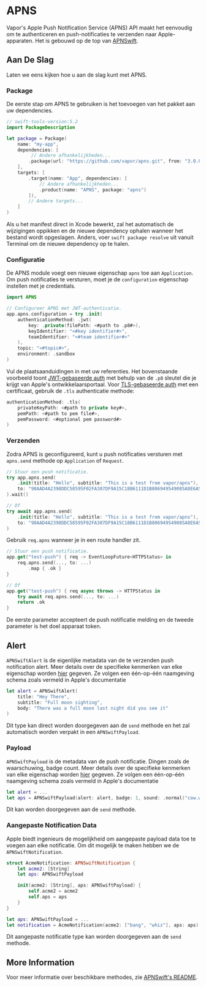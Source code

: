 # APNS

Vapor's Apple Push Notification Service (APNS) API maakt het eenvoudig om te authenticeren en push-notificaties te verzenden naar Apple-apparaten. Het is gebouwd op de top van [APNSwift](https://github.com/kylebrowning/APNSwift).

## Aan De Slag

Laten we eens kijken hoe u aan de slag kunt met APNS.

### Package

De eerste stap om APNS te gebruiken is het toevoegen van het pakket aan uw dependencies.

```swift
// swift-tools-version:5.2
import PackageDescription

let package = Package(
    name: "my-app",
    dependencies: [
         // Andere afhankelijkheden...
        .package(url: "https://github.com/vapor/apns.git", from: "3.0.0"),
    ],
    targets: [
        .target(name: "App", dependencies: [
            // Andere afhankelijkheden...
            .product(name: "APNS", package: "apns")
        ]),
        // Andere targets...
    ]
)
```

Als u het manifest direct in Xcode bewerkt, zal het automatisch de wijzigingen oppikken en de nieuwe dependency ophalen wanneer het bestand wordt opgeslagen. Anders, voer `swift package resolve` uit vanuit Terminal om de nieuwe dependency op te halen.

### Configuratie

De APNS module voegt een nieuwe eigenschap `apns` toe aan `Application`. Om push notificaties te versturen, moet je de `configuration` eigenschap instellen met je credentials.

```swift
import APNS

// Configureer APNS met JWT-authenticatie.
app.apns.configuration = try .init(
    authenticationMethod: .jwt(
        key: .private(filePath: <#path to .p8#>),
        keyIdentifier: "<#key identifier#>",
        teamIdentifier: "<#team identifier#>"
    ),
    topic: "<#topic#>",
    environment: .sandbox
)
```

Vul de plaatsaanduidingen in met uw referenties. Het bovenstaande voorbeeld toont [JWT-gebaseerde auth](https://developer.apple.com/documentation/usernotifications/setting_up_a_remote_notification_server/establishing_a_token-based_connection_to_apns) met behulp van de `.p8` sleutel die je krijgt van Apple's ontwikkelaarsportaal. Voor [TLS-gebaseerde auth](https://developer.apple.com/documentation/usernotifications/setting_up_a_remote_notification_server/establishing_a_certificate-based_connection_to_apns) met een certificaat, gebruik de `.tls` authenticatie methode: 

```swift
authenticationMethod: .tls(
    privateKeyPath: <#path to private key#>,
    pemPath: <#path to pem file#>,
    pemPassword: <#optional pem password#>
)
```

### Verzenden

Zodra APNS is geconfigureerd, kunt u push notificaties versturen met `apns.send` methode op `Application` of `Request`. 

```swift
// Stuur een push notificatie.
try app.apns.send(
    .init(title: "Hello", subtitle: "This is a test from vapor/apns"),
    to: "98AAD4A2398DDC58595F02FA307DF9A15C18B6111D1B806949549085A8E6A55D"
).wait()

// Of
try await app.apns.send(
    .init(title: "Hello", subtitle: "This is a test from vapor/apns"),
    to: "98AAD4A2398DDC58595F02FA307DF9A15C18B6111D1B806949549085A8E6A55D"
)
```

Gebruik `req.apns` wanneer je in een route handler zit.

```swift
// Stuur een push notificatie.
app.get("test-push") { req -> EventLoopFuture<HTTPStatus> in
    req.apns.send(..., to: ...)
        .map { .ok }
}

// Of
app.get("test-push") { req async throws -> HTTPStatus in
    try await req.apns.send(..., to: ...) 
    return .ok
}
```

De eerste parameter accepteert de push notificatie melding en de tweede parameter is het doel apparaat token. 

## Alert

`APNSwiftAlert` is de eigenlijke metadata van de te verzenden push notification alert. Meer details over de specifieke kenmerken van elke eigenschap worden [hier](https://developer.apple.com/library/archive/documentation/NetworkingInternet/Conceptual/RemoteNotificationsPG/PayloadKeyReference.html) gegeven. Ze volgen een één-op-één naamgeving schema zoals vermeld in Apple's documentatie

```swift
let alert = APNSwiftAlert(
    title: "Hey There", 
    subtitle: "Full moon sighting", 
    body: "There was a full moon last night did you see it"
)
```

Dit type kan direct worden doorgegeven aan de `send` methode en het zal automatisch worden verpakt in een `APNSwiftPayload`.

### Payload

`APNSwiftPayload` is de metadata van de push notificatie. Dingen zoals de waarschuwing, badge count. Meer details over de specifieke kenmerken van elke eigenschap worden [hier](https://developer.apple.com/library/archive/documentation/NetworkingInternet/Conceptual/RemoteNotificationsPG/PayloadKeyReference.html) gegeven. Ze volgen een één-op-één naamgeving schema zoals vermeld in Apple's documentatie

```swift
let alert = ...
let aps = APNSwiftPayload(alert: alert, badge: 1, sound: .normal("cow.wav"))
```

Dit kan worden doorgegeven aan de `send` methode.

### Aangepaste Notification Data

Apple biedt ingenieurs de mogelijkheid om aangepaste payload data toe te voegen aan elke notificatie. Om dit mogelijk te maken hebben we de `APNSwiftNotification`.

```swift
struct AcmeNotification: APNSwiftNotification {
    let acme2: [String]
    let aps: APNSwiftPayload

    init(acme2: [String], aps: APNSwiftPayload) {
        self.acme2 = acme2
        self.aps = aps
    }
}

let aps: APNSwiftPayload = ...
let notification = AcmeNotification(acme2: ["bang", "whiz"], aps: aps)
```

Dit aangepaste notificatie type kan worden doorgegeven aan de `send` methode.

## More Information

Voor meer informatie over beschikbare methodes, zie [APNSwift's README](https://github.com/kylebrowning/APNSwift).
